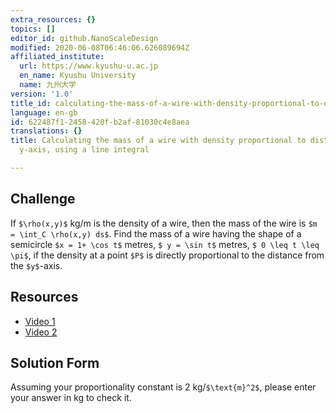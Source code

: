 ```yaml
---
extra_resources: {}
topics: []
editor_id: github.NanoScaleDesign
modified: 2020-06-08T06:46:06.626089694Z
affiliated_institute:
  url: https://www.kyushu-u.ac.jp
  en_name: Kyushu University
  name: 九州大学
version: '1.0'
title_id: calculating-the-mass-of-a-wire-with-density-proportional-to-distance-from-the-y-axis-using-a-line-integral
language: en-gb
id: 622487f1-2458-420f-b2af-81030c4e8aea
translations: {}
title: Calculating the mass of a wire with density proportional to distance from the
  y-axis, using a line integral

---
```


## Challenge

If `$\rho(x,y)$` kg/m is the density of a wire, then the mass of the wire is `$m = \int_C \rho(x,y) ds$`. Find the mass of a wire having the shape of a semicircle `$x = 1+ \cos t$` metres, `$ y = \sin t$` metres, `$ 0 \leq t \leq \pi$`, if the density at a point `$P$` is directly proportional to the distance from the `$y$`-axis. 

## Resources
- [Video 1](https://www.khanacademy.org/math/multivariable-calculus/integrating-multivariable-functions/line-integrals/v/introduction-to-the-line-integral)
- [Video 2](https://www.khanacademy.org/math/multivariable-calculus/integrating-multivariable-functions/line-integrals/v/line-integral-example-1)

## Solution Form
Assuming your proportionality constant is 2 kg/`$\text{m}^2$`, please enter your answer in kg to check it.